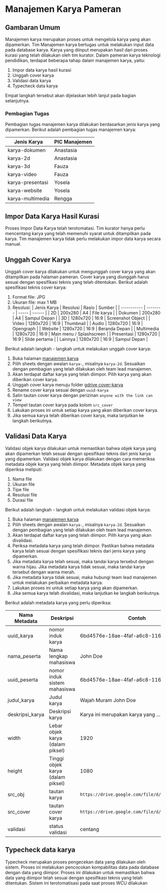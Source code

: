 # Manajemen Karya Pameran

## Gambaran Umum

Manajemen karya merupakan proses untuk mengelola karya yang akan dipamerkan. Tim Manajemen karya bertugas untuk melakukan input data pada database karya. Karya yang diinput merupakan hasil dari proses kurasi yang telah dilakukan oleh tim kurator. Dalam pameran karya teknologi pendidikan, terdapat beberapa tahap dalam manajemen karya, yaitu:

1. Impor data karya hasil kurasi
2. Unggah cover karya
3. Validasi data karya
4. Typecheck data karya

Empat langkah tersebut akan dijelaskan lebih lanjut pada bagian selanjutnya.

### Pembagian Tugas

Pembagian tugas manajemen karya dilakukan berdasarkan jenis karya yang dipamerkan. Berikut adalah pembagian tugas manajemen karya:

| Jenis Karya      | PIC Manajemen |
| ---------------- | ------------- |
| karya-dokumen    | Anastasia     |
| karya-2d         | Anastasia     |
| karya-3d         | Fauza         |
| karya-video      | Fauza         |
| karya-presentasi | Yosela        |
| karya-website    | Yosela        |
| karya-multimedia | Rengga        |

## Impor Data Karya Hasil Kurasi

Proses Impor Data Karya telah terotomatasi. Tim kurator hanya perlu mencentang karya yang telah memenuhi syarat untuk ditampilkan pada karya. Tim manajemen karya tidak perlu melakukan impor data karya secara manual.

## Unggah Cover Karya

Unggah cover karya dilakukan untuk mengunggah cover karya yang akan ditampilkan pada halaman pameran. Cover karya yang diunggah harus sesuai dengan spesifikasi teknis yang telah ditentukan. Berikut adalah spesifikasi teknis cover karya:

1. Format file: JPG
2. Ukuran file: max 1 MB
3. Resolusi:
   | Jenis Karya | Resolusi | Rasio | Sumber |
   | ----------- | -------- | ----- | ------ |
   | 2D | 200x280 | A4 | File karya |
   | Dokumen | 200x280 | A4 | Sampul Depan |
   | 3D | 1280x720 | 16:9 | Screenshot Object |
   | Video | 1280x720 | 16:9 | Thumbnail |
   | Audio | 1280x720 | 16:9 | Opengraph |
   | Website | 1280x720 | 16:9 | Beranda Depan |
   | Multimedia | 1280x720 | 16:9 | Main menu / Splashscreen |
   | Presentasi | 1280x720 | 16:9 | Slide pertama |
   | Lainnya | 1280x720 | 16:9 | Sampul Depan |

Berikut adalah langkah - langkah untuk melakukan unggah cover karya:

1. Buka halaman [manajemen karya](https://docs.google.com/spreadsheets/d/1BDDtfwkzrbBoSAsm3EY1R8njzVTW-M-gi2zqL0m92mI/edit?usp=sharing)
2. Pilih sheets dengan awalan `karya-`, misalnya `karya-2d`. Sesuaikan dengan pembagian yang telah dilakukan oleh team lead manajemen.
3. Akan terdapat daftar karya yang telah diimpor. Pilih karya yang akan diberikan cover karya.
4. Unggah cover karya menuju folder [gdrive cover-karya](https://drive.google.com/drive/folders/14aQjfJDQibhVIvQH-gPT0Lu_TYLSQBw7?usp=sharing)
5. Rename cover karya sesuai dengan `uuid-karya`
6. Salin tautan cover karya dengan perizinan `anyone with the link can view`
7. Tempel tautan cover karya pada kolom `src_cover`
8. Lakukan proses ini untuk setiap karya yang akan diberikan cover karya.
9. Jika semua karya telah diberikan cover karya, maka lanjutkan ke langkah berikutnya.

## Validasi Data Karya

Validasi objek karya dilakukan untuk memastikan bahwa objek karya yang akan dipamerkan telah sesuai dengan spesifikasi teknis dari jenis karya yang dipamerkan. Validasi objek karya dilakukan dengan cara memeriksa metadata objek karya yang telah diimpor. Metadata objek karya yang diperiksa meliputi:

1. Nama file
2. Ukuran file
3. Tipe file
4. Resolusi file
5. Durasi file

Berikut adalah langkah - langkah untuk melakukan validasi objek karya:

1. Buka halaman [manajemen karya](https://docs.google.com/spreadsheets/d/1BDDtfwkzrbBoSAsm3EY1R8njzVTW-M-gi2zqL0m92mI/edit?usp=sharing)
2. Pilih sheets dengan awalan `karya-`, misalnya `karya-2d`. Sesuaikan dengan pembagian yang telah dilakukan oleh team lead manajemen.
3. Akan terdapat daftar karya yang telah diimpor. Pilih karya yang akan divalidasi.
4. Periksa metadata karya yang telah diimpor. Pastikan bahwa metadata karya telah sesuai dengan spesifikasi teknis dari jenis karya yang dipamerkan.
5. Jika metadata karya telah sesuai, maka tandai karya tersebut dengan warna hijau. Jika metadata karya tidak sesuai, maka tandai karya tersebut dengan warna merah.
6. Jika metadata karya tidak sesuai, maka hubungi team lead manajemen untuk melakukan perbaikan metadata karya.
7. Lakukan proses ini untuk setiap karya yang akan dipamerkan.
8. Jika semua karya telah divalidasi, maka lanjutkan ke langkah berikutnya.

Berikut adalah metadata karya yang perlu diperiksa:

| Nama Metadata   | Deskripsi                         | Contoh                                          |
| --------------- | --------------------------------- | ----------------------------------------------- |
| uuid_karya      | nomor induk karya                 | 6bd4576e-18ae-4faf-a6c8-11635e842ae6            |
| nama_peserta    | Nama lengkap mahasiswa            | John Doe                                        |
| uuid_peserta    | nomor induk sistem mahasiswa      | 6bd4576e-18ae-4faf-a6c8-11635e842ae6            |
| judul_karya     | Judul karya                       | Wajah Muram John Doe                            |
| deskripsi_karya | Deskripsi karya                   | Karya ini merupakan karya yang ...              |
| width           | Lebar objek karya (dalam piksel)  | 1920                                            |
| height          | Tinggi objek karya (dalam piksel) | 1080                                            |
| src_obj         | tautan karya                      | `https://drive.google.com/file/d/a86fs8rn92835` |
| src_cover       | tautan cover karya                | `https://drive.google.com/file/d/a86fs8rn92835` |
| validasi        | status validasi                   | centang                                         |

## Typecheck data karya

Typecheck merupakan proses pengecekan data yang dilakukan oleh sistem. Proses ini melakukan pencocokan kompabilitas data pada database dengan data yang diimpor. Proses ini dilakukan untuk memastikan bahwa data yang diimpor telah sesuai dengan spesifikasi teknis yang telah ditentukan. Sistem ini terotomatisasi pada saat proses WCU dilakukan
